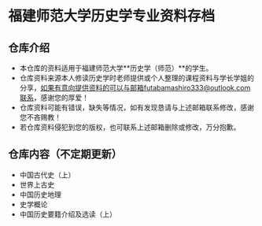 # 福建师范大学历史学专业资料存档


## 仓库介绍
- 本仓库的资料适用于福建师范大学**历史学（师范）**的学生。
- 仓库资料来源本人修读历史学时老师提供或个人整理的课程资料与学长学姐的分享，如果有意向提供资料的可以与邮箱futabamashiro333@outlook.com联系，感谢您的厚爱！
- 仓库资料可能有错误，缺失等情况，如有发现恳请与上述邮箱联系修改，感谢您不吝赐教！
- 若仓库资料侵犯到您的版权，也可联系上述邮箱删除或修改，万分抱歉。

## 仓库内容（不定期更新）
- 中国古代史（上）
- 世界上古史
- 中国历史地理
- 史学概论
- 中国历史要籍介绍及选读（上）
